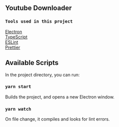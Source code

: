## Youtube Downloader

### `Tools used in this project`

[Electron](https://electronjs.org/)<br>
[TypeScript](https://www.typescriptlang.org/)<br>
[ESLint](https://eslint.org/)<br>
[Prettier](https://prettier.io/)<br>

## Available Scripts

In the project directory, you can run:

### `yarn start`

Builds the project, and opens a new Electron window.

### `yarn watch`

On file change, it compiles and looks for lint errors.
